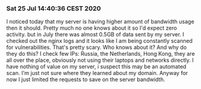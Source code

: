 ### Sat 25 Jul 14:40:36 CEST 2020
I noticed today that my server is having higher amount of bandwidth usage then it should. Pretty much no one knows about it so I'd expect zero activity. but in July there was almost 0.5GB of data sent by my server. I checked out the nginx logs and it looks like I am being constantly scanned for vulnerabilities. That's pretty scary. Who knows about it? And why do they do this? I check few IPs: Russia, the Netherlands, Hong Kong, they are all over the place, obviously not using their laptops and networks directly. I have nothing of value on my server, i suspect this may be an automated scan. I'm just not sure where they learned about my domain. Anyway for now I just limited the requests to save on the server bandwidth.
